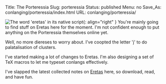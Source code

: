 Title: The Porteressia
Slug: porteressia
Status: published
Menu: no
Save_As: conlanging/porteressia/index.html
URL: conlanging/porteressia/

![The word 'eretas' in its native script]({static}../images/eretas_e1.png){: align="right" }
You're mainly going to find stuff on Eretas here for the moment. I'm not confident enough to put anything on the Porteressia themselves online yet.

Well, no more diereses to worry about. I've coopted the letter 'j' to do palatalisation of clusters.

I've started making a lot of changes to Eretas. I'm also designing a set of TeX macros to let me typeset conlangs effectively.

I've slapped the latest collected notes on [Eretas]({attach}attachments/eretas/eretas.pdf) here, so download, read, and have fun.
